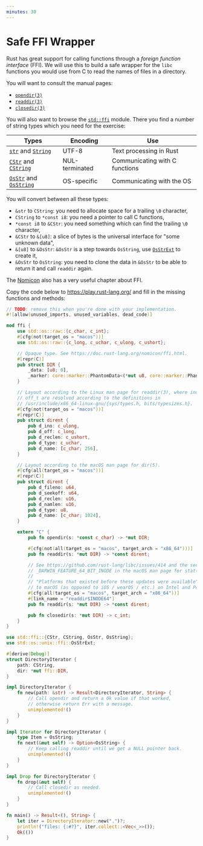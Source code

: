 ```yaml
---
minutes: 30
---
```


# Safe FFI Wrapper

Rust has great support for calling functions through a _foreign function
interface_ (FFI). We will use this to build a safe wrapper for the `libc`
functions you would use from C to read the names of files in a directory.

You will want to consult the manual pages:

- [`opendir(3)`](https://man7.org/linux/man-pages/man3/opendir.3.html)
- [`readdir(3)`](https://man7.org/linux/man-pages/man3/readdir.3.html)
- [`closedir(3)`](https://man7.org/linux/man-pages/man3/closedir.3.html)

You will also want to browse the [`std::ffi`] module. There you find a number of
string types which you need for the exercise:

| Types                      | Encoding       | Use                            |
| -------------------------- | -------------- | ------------------------------ |
| [`str`] and [`String`]     | UTF-8          | Text processing in Rust        |
| [`CStr`] and [`CString`]   | NUL-terminated | Communicating with C functions |
| [`OsStr`] and [`OsString`] | OS-specific    | Communicating with the OS      |

You will convert between all these types:

- `&str` to `CString`: you need to allocate space for a trailing `\0` character,
- `CString` to `*const i8`: you need a pointer to call C functions,
- `*const i8` to `&CStr`: you need something which can find the trailing `\0`
  character,
- `&CStr` to `&[u8]`: a slice of bytes is the universal interface for "some
  unknown data",
- `&[u8]` to `&OsStr`: `&OsStr` is a step towards `OsString`, use
  [`OsStrExt`](https://doc.rust-lang.org/std/os/unix/ffi/trait.OsStrExt.html) to
  create it,
- `&OsStr` to `OsString`: you need to clone the data in `&OsStr` to be able to
  return it and call `readdir` again.

The [Nomicon] also has a very useful chapter about FFI.

[`std::ffi`]: https://doc.rust-lang.org/std/ffi/
[`str`]: https://doc.rust-lang.org/std/primitive.str.html
[`String`]: https://doc.rust-lang.org/std/string/struct.String.html
[`CStr`]: https://doc.rust-lang.org/std/ffi/struct.CStr.html
[`CString`]: https://doc.rust-lang.org/std/ffi/struct.CString.html
[`OsStr`]: https://doc.rust-lang.org/std/ffi/struct.OsStr.html
[`OsString`]: https://doc.rust-lang.org/std/ffi/struct.OsString.html
[Nomicon]: https://doc.rust-lang.org/nomicon/ffi.html

Copy the code below to <https://play.rust-lang.org/> and fill in the missing
functions and methods:

```rust
// TODO: remove this when you're done with your implementation.
#![allow(unused_imports, unused_variables, dead_code)]

mod ffi {
    use std::os::raw::{c_char, c_int};
    #[cfg(not(target_os = "macos"))]
    use std::os::raw::{c_long, c_uchar, c_ulong, c_ushort};

    // Opaque type. See https://doc.rust-lang.org/nomicon/ffi.html.
    #[repr(C)]
    pub struct DIR {
        _data: [u8; 0],
        _marker: core::marker::PhantomData<(*mut u8, core::marker::PhantomPinned)>,
    }

    // Layout according to the Linux man page for readdir(3), where ino_t and
    // off_t are resolved according to the definitions in
    // /usr/include/x86_64-linux-gnu/{sys/types.h, bits/typesizes.h}.
    #[cfg(not(target_os = "macos"))]
    #[repr(C)]
    pub struct dirent {
        pub d_ino: c_ulong,
        pub d_off: c_long,
        pub d_reclen: c_ushort,
        pub d_type: c_uchar,
        pub d_name: [c_char; 256],
    }

    // Layout according to the macOS man page for dir(5).
    #[cfg(all(target_os = "macos"))]
    #[repr(C)]
    pub struct dirent {
        pub d_fileno: u64,
        pub d_seekoff: u64,
        pub d_reclen: u16,
        pub d_namlen: u16,
        pub d_type: u8,
        pub d_name: [c_char; 1024],
    }

    extern "C" {
        pub fn opendir(s: *const c_char) -> *mut DIR;

        #[cfg(not(all(target_os = "macos", target_arch = "x86_64")))]
        pub fn readdir(s: *mut DIR) -> *const dirent;

        // See https://github.com/rust-lang/libc/issues/414 and the section on
        // _DARWIN_FEATURE_64_BIT_INODE in the macOS man page for stat(2).
        //
        // "Platforms that existed before these updates were available" refers
        // to macOS (as opposed to iOS / wearOS / etc.) on Intel and PowerPC.
        #[cfg(all(target_os = "macos", target_arch = "x86_64"))]
        #[link_name = "readdir$INODE64"]
        pub fn readdir(s: *mut DIR) -> *const dirent;

        pub fn closedir(s: *mut DIR) -> c_int;
    }
}

use std::ffi::{CStr, CString, OsStr, OsString};
use std::os::unix::ffi::OsStrExt;

#[derive(Debug)]
struct DirectoryIterator {
    path: CString,
    dir: *mut ffi::DIR,
}

impl DirectoryIterator {
    fn new(path: &str) -> Result<DirectoryIterator, String> {
        // Call opendir and return a Ok value if that worked,
        // otherwise return Err with a message.
        unimplemented!()
    }
}

impl Iterator for DirectoryIterator {
    type Item = OsString;
    fn next(&mut self) -> Option<OsString> {
        // Keep calling readdir until we get a NULL pointer back.
        unimplemented!()
    }
}

impl Drop for DirectoryIterator {
    fn drop(&mut self) {
        // Call closedir as needed.
        unimplemented!()
    }
}

fn main() -> Result<(), String> {
    let iter = DirectoryIterator::new(".")?;
    println!("files: {:#?}", iter.collect::<Vec<_>>());
    Ok(())
}
```
